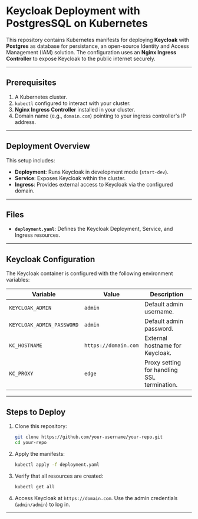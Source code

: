 # Keycloak Deployment with PostgresSQL on Kubernetes

This repository contains Kubernetes manifests for deploying **Keycloak** with **Postgres** as database for persistance, an open-source Identity and Access Management (IAM) solution. The configuration uses an **Nginx Ingress Controller** to expose Keycloak to the public internet securely.

---

## Prerequisites

1. A Kubernetes cluster.
2. `kubectl` configured to interact with your cluster.
3. **Nginx Ingress Controller** installed in your cluster.
4. Domain name (e.g., `domain.com`) pointing to your ingress controller's IP address.

---

## Deployment Overview

This setup includes:

- **Deployment**: Runs Keycloak in development mode (`start-dev`).
- **Service**: Exposes Keycloak within the cluster.
- **Ingress**: Provides external access to Keycloak via the configured domain.

---

## Files

- **`deployment.yaml`**: Defines the Keycloak Deployment, Service, and Ingress resources.

---

## Keycloak Configuration

The Keycloak container is configured with the following environment variables:

| Variable                 | Value          | Description                                     |
|--------------------------|----------------|-------------------------------------------------|
| `KEYCLOAK_ADMIN`         | `admin`        | Default admin username.                        |
| `KEYCLOAK_ADMIN_PASSWORD`| `admin`        | Default admin password.                        |
| `KC_HOSTNAME`            | `https://domain.com` | External hostname for Keycloak.               |
| `KC_PROXY`               | `edge`         | Proxy setting for handling SSL termination.    |

---

## Steps to Deploy

1. Clone this repository:

   ```bash
   git clone https://github.com/your-username/your-repo.git
   cd your-repo
   ```

2. Apply the manifests:

   ```bash
   kubectl apply -f deployment.yaml
   ```

3. Verify that all resources are created:

   ```bash
   kubectl get all
   ```

4. Access Keycloak at `https://domain.com`. Use the admin credentials (`admin/admin`) to log in.

---